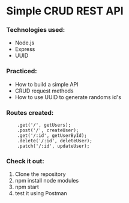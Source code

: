 # Simple CRUD REST API

### Technologies used:
* Node.js
* Express
* UUID 

### Practiced:
* How to build a simple API
* CRUD request methods
* How to use UUID to generate randoms id's

### Routes created:
        .get('/', getUsers);
        .post('/', createUser);
        .get('/:id', getUserById);
        .delete('/:id', deleteUser);
        .patch('/:id', updateUser);

### Check it out:
 1. Clone the repository
 2. npm install node modules
 3. npm start
 4. test it using Postman